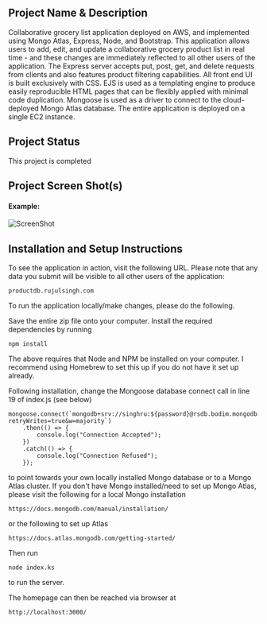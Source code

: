 ## Project Name & Description


Collaborative grocery list application deployed on AWS, and implemented using Mongo Atlas, Express, Node, and Bootstrap. This application allows users to add, edit, and update a collaborative grocery product list in real time - and these changes are immediately reflected to all other users of the application. The Express server accepts put, post, get, and delete requests from clients and also features product filtering capabilities. All front end UI is built exclusively with CSS. EJS is used as a templating engine to produce easily reproducible HTML pages that can be flexibly applied with minimal code duplication. Mongoose is used as a driver to connect to the cloud-deployed Mongo Atlas database. The entire application is deployed on a single EC2 instance.

## Project Status

This project is completed

## Project Screen Shot(s)

#### Example:   

![ScreenShot](https://raw.github.com/singhru27/Cloud-Grocery-List/main/screenshots/Home.png)

## Installation and Setup Instructions

To see the application in action, visit the following URL. Please note that any data you submit will be visible to all other users of the application:
```
productdb.rujulsingh.com
```

To run the application locally/make changes, please do the following. 


Save the entire zip file onto your computer. Install the required dependencies by running 
```
npm install
```
The above requires that Node and NPM be installed on your computer. I recommend using Homebrew to set this up if you do not have it set up already. 


Following installation, change the Mongoose database connect call in line 19 of index.js (see below)

```
mongoose.connect(`mongodb+srv://singhru:${password}@rsdb.bodim.mongodb.net/Grocery?retryWrites=true&w=majority`)
    .then(() => {
        console.log("Connection Accepted");
    })
    .catch(() => {
        console.log("Connection Refused");
    });
```

 to point towards your own locally installed Mongo database or to a Mongo Atlas cluster. If you don't have Mongo installed/need to set up Mongo Atlas, please visit the following for a local Mongo installation
 ```
 https://docs.mongodb.com/manual/installation/
 ```
 
 or the following to set up Atlas
 
 ```
 https://docs.atlas.mongodb.com/getting-started/
 ```

Then run 
```
node index.ks
```
to run the server. 

The homepage can then be reached via browser at 
```
http://localhost:3000/
```